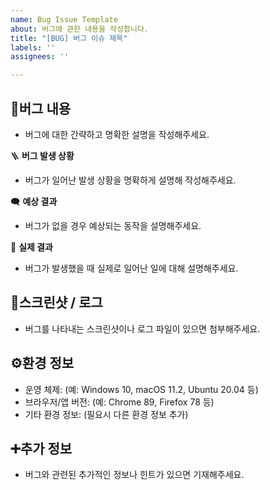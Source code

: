 ```yaml
---
name: Bug Issue Template
about: 버그에 관한 내용을 작성합니다.
title: "[BUG] 버그 이슈 제목"
labels: ''
assignees: ''

---
```


## 🐞버그 내용
- 버그에 대한 간략하고 명확한 설명을 작성해주세요. 

🪜 **버그 발생 상황**
-  버그가 일어난 발생 상황을 명확하게 설명해 작성해주세요.

🗨️ **예상 결과**
- 버그가 없을 경우 예상되는 동작을 설명해주세요.

👀 **실제 결과**
- 버그가 발생했을 때 실제로 일어난 일에 대해 설명해주세요.

## 📸스크린샷 / 로그
- 버그를 나타내는 스크린샷이나 로그 파일이 있으면 첨부해주세요.

## ⚙️환경 정보  
- 운영 체제: (예: Windows 10, macOS 11.2, Ubuntu 20.04 등)
- 브라우저/앱 버전: (예: Chrome 89, Firefox 78 등)
- 기타 환경 정보: (필요시 다른 환경 정보 추가)

## ➕추가 정보  
- 버그와 관련된 추가적인 정보나 힌트가 있으면 기재해주세요.
